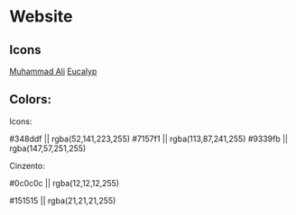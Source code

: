 # Website

## Icons
[Muhammad Ali](https://www.flaticon.com/authors/muhammad-ali)
[Eucalyp](https://www.flaticon.com/authors/meticulous/gradient?author_id=172)


## Colors:

Icons:

#348ddf || rgba(52,141,223,255)
#7157f1 || rgba(113,87,241,255)
#9339fb || rgba(147,57,251,255)


Cinzento:

#0c0c0c || rgba(12,12,12,255)

#151515 || rgba(21,21,21,255)

